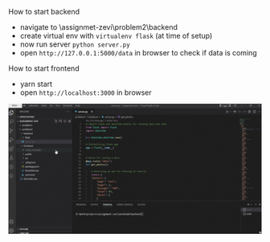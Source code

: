 How to start backend

- navigate to \assignmet-zevi\problem2\backend
- create virtual env with `virtualenv flask` (at time of setup)
- now run server `python server.py`
- open `http://127.0.0.1:5000/data` in browser to check if data is coming

How to start frontend

- yarn start
- open `http://localhost:3000` in browser

![gif](https://raw.githubusercontent.com/vikrantshroti/assignment-zevi/master/problem2/demo.gif)
